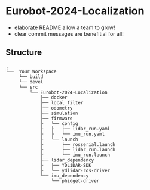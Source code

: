 # Eurobot-2024-Localization

- elaborate README allow a team to grow!
- clear commit messages are benefitial for all!

## Structure
```
.
└──  Your Workspace
     └── build
     └── devel
     └── src
         └── Eurobot-2024-Localization
             ├── docker
             ├── local_filter
             ├── odometry
             ├── simulation
             ├── firmware
             ├   └── config
             ├   ├   ├── lidar_run.yaml
             ├   ├   └── imu_run.yaml
             ├   └── launch
             ├       ├── rosserial.launch
             ├       ├── lidar_run.launch
             ├       └── imu_run.launch
             ├── lidar_dependency
             ├   ├── YDLiDAR-SDK
             ├   └── ydlidar-ros-driver
             └── imu_dependency
                 └── phidget-driver
```

